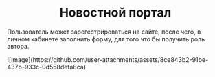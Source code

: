 <h1 align="center">Новостной портал</h1>
<p>Пользователь может зарегестрироваться на сайте, после чего, в личном кабинете заполнить форму, для того что бы получить роль автора.</p>
<img src="">![image](https://github.com/user-attachments/assets/8ce843b2-91be-437b-933c-0d558defa8ca)
